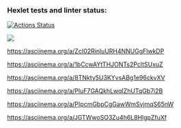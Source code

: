 ### Hexlet tests and linter status:
[![Actions Status](https://github.com/anasasiia/java-project-lvl1/workflows/hexlet-check/badge.svg)](https://github.com/anasasiia/java-project-lvl1/actions)

<a href="https://codeclimate.com/github/anasasiia/java-project-lvl1/maintainability"><img src="https://api.codeclimate.com/v1/badges/9a49e4a4c21b202b615a/maintainability"/></a>

https://asciinema.org/a/ZcI02RinluURH4NNUGgFlwkDP

https://asciinema.org/a/1bCcwAYtTHJONTs2PcltSUxuZ

https://asciinema.org/a/8TNkty5U3KYvsABg1e96ckvXV

https://asciinema.org/a/PluF7GAQkhLwqIZhUTqGb7i2B

https://asciinema.org/a/PIpcmGbpCgGawWmSvjmqS65nW

https://asciinema.org/a/JGTWwoSO3Zu4h6L8HlgpZfuXf
